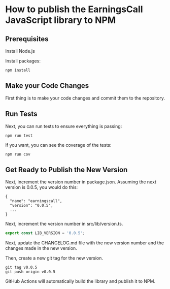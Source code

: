 # How to publish the EarningsCall JavaScript library to NPM

## Prerequisites

Install Node.js

Install packages:

```
npm install
```

## Make your Code Changes

First thing is to make your code changes and commit them to the repository.

## Run Tests

Next, you can run tests to ensure everything is passing:

```
npm run test
```

If you want, you can see the coverage of the tests:

```
npm run cov
```

## Get Ready to Publish the New Version

Next, increment the version number in package.json.  Assuming the next version is 0.0.5, you would do this:

```
{
  "name": "earningscall",
  "version": "0.0.5",
  ...
}
```

Next, increment the version number in src/lib/version.ts.

```typescript
export const LIB_VERSION = '0.0.5';
```

Next, update the CHANGELOG.md file with the new version number and the changes made in the new version.

Then, create a new git tag for the new version.

```
git tag v0.0.5
git push origin v0.0.5
```

GitHub Actions will automatically build the library and publish it to NPM.
